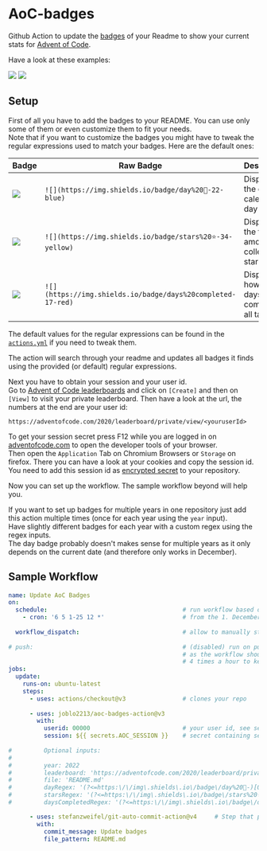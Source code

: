 # AoC-badges
Github Action to update the [badges](https://github.com/badges/shields) of your Readme to show your current stats for [Advent of Code](https://adventofcode.com/).

Have a look at these examples:

![](https://img.shields.io/badge/day%20📅-22-blue)
![](https://img.shields.io/badge/stars%20⭐-34-yellow)

## Setup
First of all you have to add the badges to your README.
You can use only some of them or even customize them to fit your needs.  
Note that if you want to customize the badges you might have to tweak the regular expressions used to match your badges.
Here are the default ones:

| Badge                                                    | Raw Badge                                                 | Description                                            |
|----------------------------------------------------------|-----------------------------------------------------------|--------------------------------------------------------|
| ![](https://img.shields.io/badge/day%20📅-22-blue)        | `![](https://img.shields.io/badge/day%20📅-22-blue)`       | Displays the current calendar day                      |
| ![](https://img.shields.io/badge/stars%20⭐-34-yellow)   | `![](https://img.shields.io/badge/stars%20⭐-34-yellow)`  | Displays the total amount of collected stars           |
| ![](https://img.shields.io/badge/days%20completed-17-red) | `![](https://img.shields.io/badge/days%20completed-17-red)` | Displyas on how many days you completed all tasks      |

The default values for the regular expressions can be found in the [`actions.yml`](https://github.com/joblo2213/AoC-badges/blob/master/action.yml)
if you need to tweak them.

The action will search through your readme and updates all badges it finds using the provided (or default) regular expressions.

Next you have to obtain your session and your user id.  
Go to [Advent of Code leaderboards](https://adventofcode.com/2020/leaderboard/private) and click on `[Create]` and then on `[View]` to visit your private leaderboard.
Then have a look at the url, the numbers at the end are your user id:

```
https://adventofcode.com/2020/leaderboard/private/view/<youruserId>
```

To get your session secret press F12 while you are logged in on [adventofcode.com](https://adventofcode.com/) to open the developer tools of your browser.  
Then open the `Application` Tab on Chromium Browsers or `Storage` on firefox. There you can have a look at your cookies and copy the session id.
You need to add this session id as [encrypted secret](https://docs.github.com/en/free-pro-team@latest/actions/reference/encrypted-secrets#creating-encrypted-secrets-for-a-repository) to your repository.

Now you can set up the workflow. The sample workflow beyond will help you.  

If you want to set up badges for multiple years in one repository just add this action multiple times (once for each year using the `year` input).  
Have slightly different badges for each year with a custom regex using the regex inputs.  
The day badge probably doesn't makes sense for multiple years as it only depends on the current date (and therefore only works in December).

## Sample Workflow

```yml
name: Update AoC Badges
on:
  schedule:                                      # run workflow based on schedule
    - cron: '6 5 1-25 12 *'                      # from the 1. December till 25. December every day at 5:06am (avoid load at full hours)
    
  workflow_dispatch:                             # allow to manually start the workflow 
  
# push:                                          # (disabled) run on push, be carefull with this setting 
                                                 # as the workflow should only be triggered at a rate lower than
                                                 # 4 times a hour to keep traffic on aoc site low 
jobs:
  update:
    runs-on: ubuntu-latest
    steps:
      - uses: actions/checkout@v3                # clones your repo
          
      - uses: joblo2213/aoc-badges-action@v3
        with:
          userid: 00000                          # your user id, see setup on how to obtain
          session: ${{ secrets.AOC_SESSION }}    # secret containing session code, see setup on how to obtain
          
#         Optional inputs:
#         
#         year: 2022                                                                                     # The year for which stats should be retrieved
#         leaderboard: 'https://adventofcode.com/2020/leaderboard/private/view/00000.json'               # The url of the leaderboard from witch the data is fetched. Typically your private leaderboard.
#         file: 'README.md'                                                                              # The file that contains the badges
#         dayRegex: '(?<=https:\/\/img\.shields\.io\/badge\/day%20📅-)[0-9]+(?=-blue)'                   # Regular expression that finds the content of the day badge in your file.
#         starsRegex: '(?<=https:\/\/img\.shields\.io\/badge\/stars%20⭐-)[0-9]+(?=-yellow)'             # Regular expression that finds the content of the stars badge in your file.
#         daysCompletedRegex: '(?<=https:\/\/img\.shields\.io\/badge\/days%20completed-)[0-9]+(?=-red)'  # Regular expression that finds the content of the days completed badge iun your file.

      - uses: stefanzweifel/git-auto-commit-action@v4     # Step that pushes these local changes back to your github repo
        with:
          commit_message: Update badges
          file_pattern: README.md
```
